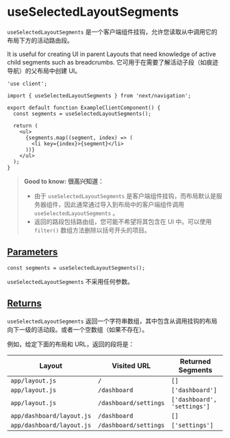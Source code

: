 # useSelectedLayoutSegments

`useSelectedLayoutSegments` 是一个客户端组件挂钩，允许您读取从中调用它的布局下方的活动路由段。

It is useful for creating UI in parent Layouts that need knowledge of active child segments such as breadcrumbs.
它可用于在需要了解活动子段（如痕迹导航）的父布局中创建 UI。

```tsx
'use client';
 
import { useSelectedLayoutSegments } from 'next/navigation';
 
export default function ExampleClientComponent() {
  const segments = useSelectedLayoutSegments();
 
  return (
    <ul>
      {segments.map((segment, index) => (
        <li key={index}>{segment}</li>
      ))}
    </ul>
  );
}
```

> **Good to know: 很高兴知道：**
>
> - 由于 `useSelectedLayoutSegments` 是客户端组件挂钩，而布局默认是服务器组件，因此通常通过导入到布局中的客户端组件调用 `useSelectedLayoutSegments` 。
> - 返回的路段包括路由组，您可能不希望将其包含在 UI 中。可以使用 `filter()` 数组方法删除以括号开头的项目。

## [Parameters](https://nextjs.org/docs/app/api-reference/functions/use-selected-layout-segments#parameters)

```
const segments = useSelectedLayoutSegments();
```

`useSelectedLayoutSegments` 不采用任何参数。

## [Returns](https://nextjs.org/docs/app/api-reference/functions/use-selected-layout-segments#returns)

`useSelectedLayoutSegments` 返回一个字符串数组，其中包含从调用挂钩的布局向下一级的活动段。或者一个空数组（如果不存在）。

例如，给定下面的布局和 URL，返回的段将是：

| Layout                    | Visited URL           | Returned Segments           |
| ------------------------- | --------------------- | --------------------------- |
| `app/layout.js`           | `/`                   | `[]`                        |
| `app/layout.js`           | `/dashboard`          | `['dashboard']`             |
| `app/layout.js`           | `/dashboard/settings` | `['dashboard', 'settings']` |
| `app/dashboard/layout.js` | `/dashboard`          | `[]`                        |
| `app/dashboard/layout.js` | `/dashboard/settings` | `['settings']`              |